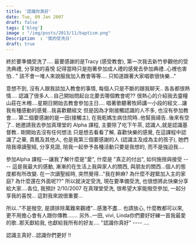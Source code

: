 ```yaml
---
title: '認識你真好'
date: Tue, 09 Jan 2007
draft: false
tags: ['blog']
image : "/img/posts/2013/11/baptism.png"
Description  : '我的受洗日'
draft: true
---
```


終於要準備受洗了.... 最要感謝的是Tracy (感受教會), 第一次我去新竹參觀他的受洗典禮, 分享她的喜悅 記得當時只是抱著參加成人禮的感覺去參加典禮..心裡也害怕..
" 該不會一堆人來說服我加入教會等等.... 只知道跟著大家唱歌很快樂..."

意想不到, 沒有人跟我談加入教會的事情, 每個人只是不斷的跟我聊天.. 各各都很熱情.... 認識了很多人...自己開始問起台北要去哪個教會呢?? 很熱心的介紹我去靈糧山莊在木柵....星期日開始去教會參加主日.... 唱著歌聽著牧師講一小段的經文...讓我有種感動的感覺...我喜歡聽經文 但是因為才剛接觸認識的人不多, 也沒有參加教會.... 第二個要感謝的是一田(接觸主), 在我乾媽生病住院時..他幫我禱告..後來有空了.. 她邀請我去參加真理堂的 Alpha 課程, 主要除了吃下午茶, 認識人,就是認識基督教.. 剛開始去沒有任何想法 只是想去看看了解, 喜歡快樂的感覺, 在這課程中認識了之華, 貴鳳及其他人, 也是我第三個要感謝的人 (認識主及成為主的孩子), 她們陪我導讀聖經, 分享見證, 陪我一起參予各種活動只要是我想的, 而不是強迫我.... 

參加Alpha 課程---讓我了解什麼是"愛", 什麼是 "真正的付出", 如何施捨與接受 ---- 這是我最大的感動, 漸漸的在生活上我與家人的關西, 與朋友的關西...個人的態度都有所改變. 在一次讀聖經時, 突然覺得..."我在幹麻? 為什麼不趕緊加入主的家庭? 為什麼還在外面呢??" 所以就決定受洗, 現在要準備受洗, 也很想將此快樂分享給大家....各位, 我預計 2/10/2007 在真理堂受洗, 很希望大家能撥空參加, 一起分享我的喜悅... 這對我來說很重要...

所以.."不是撥空, 是請排除萬難來觀禮"...感激不盡... 也請放心, 什麼教都可以來, 更不用擔心會有人跟你傳教.......
另外..一田, vivi, Linda你們要好好練一首我最愛的歌..那天獻給我, 也獻給我所有的好友.... "認識你真好" ---- ....

認識主真好...認識你們更好 !!